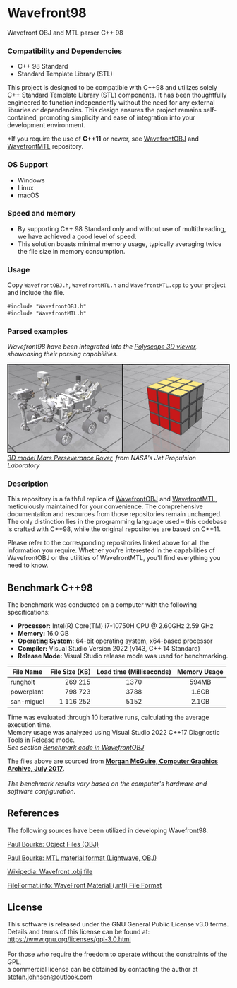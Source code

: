 # Wavefront98
Wavefront OBJ and MTL parser C++ 98

### Compatibility and Dependencies
- C++ 98 Standard
- Standard Template Library (STL)

This project is designed to be compatible with C++98 and utilizes solely C++ Standard Template Library (STL) components. It has been thoughtfully engineered to function independently without the need for any external libraries or dependencies. This design ensures the project remains self-contained, promoting simplicity and ease of integration into your development environment.<br>

*If you require the use of **C++11** or newer, see [WavefrontOBJ](https://github.com/StefanJohnsen/WavefrontOBJ) and [WavefrontMTL](https://github.com/StefanJohnsen/WavefrontMTL) repository. 

### OS Support
- Windows
- Linux
- macOS

### Speed and memory
- By supporting C++ 98 Standard only and without use of multithreading, we have achieved a good level of speed.
- This solution boasts minimal memory usage, typically averaging twice the file size in memory consumption.
  
### Usage
Copy `WavefrontOBJ.h`, `WavefrontMTL.h` and `WavefrontMTL.cpp` to your project and include the file.

```
#include "WavefrontOBJ.h"
#include "WavefrontMTL.h"
```

### Parsed examples
*Wavefront98 have been integrated into the [Polyscope 3D viewer](https://github.com/nmwsharp/polyscope), showcasing their parsing capabilities.*

![Polyscope](https://github.com/StefanJohnsen/WavefrontOBJ/blob/main/Pictures/polyscope.jpg)
*[3D model Mars Perseverance Rover](https://mars.nasa.gov/resources/25042/mars-perseverance-rover-3d-model/),  from NASA's Jet Propulsion Laboratory*

### Description
This repository is a faithful replica of [WavefrontOBJ](https://github.com/StefanJohnsen/WavefrontOBJ) and [WavefrontMTL](https://github.com/StefanJohnsen/WavefrontMTL), meticulously maintained for your convenience. The comprehensive documentation and resources from those repositories remain unchanged. The only distinction lies in the programming language used – this codebase is crafted with C++98, while the original repositories are based on C++11.

Please refer to the corresponding repositories linked above for all the information you require. Whether you're interested in the capabilities of WavefrontOBJ or the utilities of WavefrontMTL, you'll find everything you need to know.

## Benchmark C++98
The benchmark was conducted on a computer with the following specifications:

- **Processor:** Intel(R) Core(TM) i7-10750H CPU @ 2.60GHz   2.59 GHz
- **Memory:** 16.0 GB
- **Operating System:** 64-bit operating system, x64-based processor
- **Compiler:** Visual Studio Version 2022 (v143, C++ 14 Standard)
- **Release Mode:** Visual Studio release mode was used for benchmarking.

| File Name    | File Size (KB) | Load time (Milliseconds)  | Memory Usage   |
|--------------|---------------:|:-------------------------:|:--------------:|
|  rungholt    |     269 215    |           1370            |    594MB       |
|  powerplant  |     798 723    |           3788            |    1.6GB       |
|  san-miguel  |   1 116 252    |           5152            |    2.1GB       |

Time was evaluated through 10 iterative runs, calculating the average execution time.<br>
Memory usage was analyzed using Visual Studio 2022 C++17 Diagnostic Tools in Release mode.<br>
*See section [Benchmark code in WavefrontOBJ](https://github.com/StefanJohnsen/WavefrontOBJ#benchmark-code)*<br>

The files above are sourced from [**Morgan McGuire, Computer Graphics Archive, July 2017**](https://casual-effects.com/g3d/data10).<br><br>
*The benchmark results vary based on the computer's hardware and software configuration.*

## References
The following sources have been utilized in developing Wavefront98.

[Paul Bourke: Object Files (OBJ)](http://paulbourke.net/dataformats/obj/)

[Paul Bourke: MTL material format (Lightwave, OBJ)](http://paulbourke.net/dataformats/mtl/)

[Wikipedia: Wavefront .obj file](https://en.wikipedia.org/wiki/Wavefront_.obj_file)

[FileFormat.info: WaveFront Material (.mtl) File Format](https://www.fileformat.info/format/material/)

## License
This software is released under the GNU General Public License v3.0 terms.<br> 
Details and terms of this license can be found at: https://www.gnu.org/licenses/gpl-3.0.html<br><br>
For those who require the freedom to operate without the constraints of the GPL,<br>
a commercial license can be obtained by contacting the author at stefan.johnsen@outlook.com

